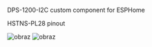 DPS-1200-I2C custom component for ESPHome

HSTNS-PL28 pinout

![obraz](https://github.com/kamilzierke/DPS-1200-I2C-ESPHome/assets/67487992/c3ef644c-f94a-4dc3-865b-a7acded75653)
![obraz](https://github.com/kamilzierke/DPS-1200-I2C-ESPHome/assets/67487992/9293c085-1e0b-433f-b1eb-f9780bc2fc03)
